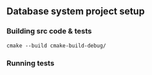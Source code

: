 ## Database system project setup

### Building src code & tests
    cmake --build cmake-build-debug/

### Running tests
